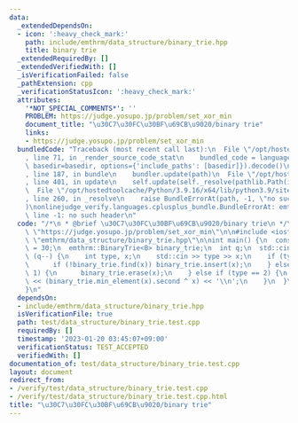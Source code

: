 ```yaml
---
data:
  _extendedDependsOn:
  - icon: ':heavy_check_mark:'
    path: include/emthrm/data_structure/binary_trie.hpp
    title: binary trie
  _extendedRequiredBy: []
  _extendedVerifiedWith: []
  _isVerificationFailed: false
  _pathExtension: cpp
  _verificationStatusIcon: ':heavy_check_mark:'
  attributes:
    '*NOT_SPECIAL_COMMENTS*': ''
    PROBLEM: https://judge.yosupo.jp/problem/set_xor_min
    document_title: "\u30C7\u30FC\u30BF\u69CB\u9020/binary trie"
    links:
    - https://judge.yosupo.jp/problem/set_xor_min
  bundledCode: "Traceback (most recent call last):\n  File \"/opt/hostedtoolcache/Python/3.9.16/x64/lib/python3.9/site-packages/onlinejudge_verify/documentation/build.py\"\
    , line 71, in _render_source_code_stat\n    bundled_code = language.bundle(stat.path,\
    \ basedir=basedir, options={'include_paths': [basedir]}).decode()\n  File \"/opt/hostedtoolcache/Python/3.9.16/x64/lib/python3.9/site-packages/onlinejudge_verify/languages/cplusplus.py\"\
    , line 187, in bundle\n    bundler.update(path)\n  File \"/opt/hostedtoolcache/Python/3.9.16/x64/lib/python3.9/site-packages/onlinejudge_verify/languages/cplusplus_bundle.py\"\
    , line 401, in update\n    self.update(self._resolve(pathlib.Path(included), included_from=path))\n\
    \  File \"/opt/hostedtoolcache/Python/3.9.16/x64/lib/python3.9/site-packages/onlinejudge_verify/languages/cplusplus_bundle.py\"\
    , line 260, in _resolve\n    raise BundleErrorAt(path, -1, \"no such header\"\
    )\nonlinejudge_verify.languages.cplusplus_bundle.BundleErrorAt: emthrm/data_structure/binary_trie.hpp:\
    \ line -1: no such header\n"
  code: "/*\n * @brief \u30C7\u30FC\u30BF\u69CB\u9020/binary trie\n */\n#define PROBLEM\
    \ \"https://judge.yosupo.jp/problem/set_xor_min\"\n\n#include <iostream>\n\n#include\
    \ \"emthrm/data_structure/binary_trie.hpp\"\n\nint main() {\n  constexpr int B\
    \ = 30;\n  emthrm::BinaryTrie<B> binary_trie;\n  int q;\n  std::cin >> q;\n  while\
    \ (q--) {\n    int type, x;\n    std::cin >> type >> x;\n    if (type == 0) {\n\
    \      if (!binary_trie.find(x)) binary_trie.insert(x);\n    } else if (type ==\
    \ 1) {\n      binary_trie.erase(x);\n    } else if (type == 2) {\n      std::cout\
    \ << (binary_trie.min_element(x).second ^ x) << '\\n';\n    }\n  }\n  return 0;\n\
    }\n"
  dependsOn:
  - include/emthrm/data_structure/binary_trie.hpp
  isVerificationFile: true
  path: test/data_structure/binary_trie.test.cpp
  requiredBy: []
  timestamp: '2023-01-20 03:45:07+09:00'
  verificationStatus: TEST_ACCEPTED
  verifiedWith: []
documentation_of: test/data_structure/binary_trie.test.cpp
layout: document
redirect_from:
- /verify/test/data_structure/binary_trie.test.cpp
- /verify/test/data_structure/binary_trie.test.cpp.html
title: "\u30C7\u30FC\u30BF\u69CB\u9020/binary trie"
---
```

